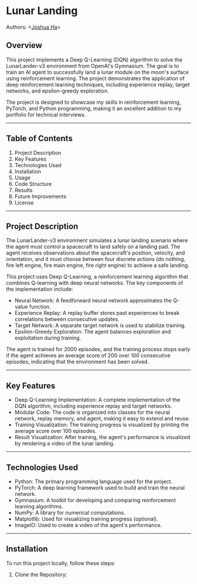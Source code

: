 #  Lunar Landing
Authors: \<[Joshua Ha](https://github.com/UserIsBlank)\>

## Overview

This project implements a Deep Q-Learning (DQN) algorithm to solve the LunarLander-v3 environment from OpenAI's Gymnasium. The goal is to train an AI agent to successfully land a lunar module on the moon's surface using reinforcement learning. The project demonstrates the application of deep reinforcement learning techniques, including experience replay, target networks, and epsilon-greedy exploration.

The project is designed to showcase my skills in reinforcement learning, PyTorch, and Python programming, making it an excellent addition to my portfolio for technical interviews.

---

## Table of Contents

1. Project Description
2. Key Features
3. Technologies Used
4. Installation
5. Usage
6. Code Structure
7. Results
8. Future Improvements
9. License

---

## Project Description

The LunarLander-v3 environment simulates a lunar landing scenario where the agent must control a spacecraft to land safely on a landing pad. The agent receives observations about the spacecraft's position, velocity, and orientation, and it must choose between four discrete actions (do nothing, fire left engine, fire main engine, fire right engine) to achieve a safe landing.

This project uses Deep Q-Learning, a reinforcement learning algorithm that combines Q-learning with deep neural networks. The key components of the implementation include:

- Neural Network: A feedforward neural network approximates the Q-value function.
- Experience Replay: A replay buffer stores past experiences to break correlations between consecutive updates.
- Target Network: A separate target network is used to stabilize training.
- Epsilon-Greedy Exploration: The agent balances exploration and exploitation during training.

The agent is trained for 2000 episodes, and the training process stops early if the agent achieves an average score of 200 over 100 consecutive episodes, indicating that the environment has been solved.

---

## Key Features

- Deep Q-Learning Implementation: A complete implementation of the DQN algorithm, including experience replay and target networks.
- Modular Code: The code is organized into classes for the neural network, replay memory, and agent, making it easy to extend and reuse.
- Training Visualization: The training progress is visualized by printing the average score over 100 episodes.
- Result Visualization: After training, the agent's performance is visualized by rendering a video of the lunar landing.

---

## Technologies Used

- Python: The primary programming language used for the project.
- PyTorch: A deep learning framework used to build and train the neural network.
- Gymnasium: A toolkit for developing and comparing reinforcement learning algorithms.
- NumPy: A library for numerical computations.
- Matplotlib: Used for visualizing training progress (optional).
- ImageIO: Used to create a video of the agent's performance.

---

## Installation

To run this project locally, follow these steps:

1. Clone the Repository:
